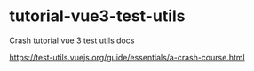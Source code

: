 # tutorial-vue3-test-utils
Crash tutorial vue 3 test utils docs 

https://test-utils.vuejs.org/guide/essentials/a-crash-course.html
